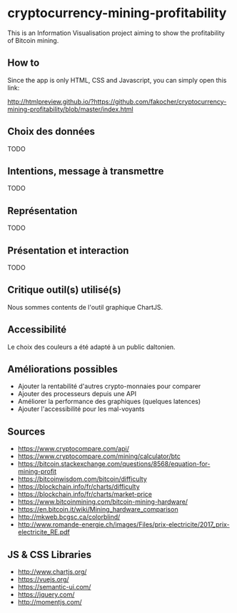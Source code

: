 # cryptocurrency-mining-profitability

This is an Information Visualisation project aiming to show the profitability of Bitcoin mining.

## How to

Since the app is only HTML, CSS and Javascript, you can simply open this link:

http://htmlpreview.github.io/?https://github.com/fakocher/cryptocurrency-mining-profitability/blob/master/index.html

## Choix des données

TODO

## Intentions, message à transmettre

TODO

## Représentation

TODO

## Présentation et interaction

TODO

## Critique outil(s) utilisé(s)

Nous sommes contents de l'outil graphique ChartJS.

## Accessibilité

Le choix des couleurs a été adapté à un public daltonien.

## Améliorations possibles

- Ajouter la rentabilité d'autres crypto-monnaies pour comparer
- Ajouter des processeurs depuis une API
- Améliorer la performance des graphiques (quelques latences)
- Ajouter l'accessibilité pour les mal-voyants

## Sources

* https://www.cryptocompare.com/api/
* https://www.cryptocompare.com/mining/calculator/btc
* https://bitcoin.stackexchange.com/questions/8568/equation-for-mining-profit
* https://bitcoinwisdom.com/bitcoin/difficulty
* https://blockchain.info/fr/charts/difficulty
* https://blockchain.info/fr/charts/market-price
* https://www.bitcoinmining.com/bitcoin-mining-hardware/
* https://en.bitcoin.it/wiki/Mining_hardware_comparison
* http://mkweb.bcgsc.ca/colorblind/
* http://www.romande-energie.ch/images/Files/prix-electricite/2017_prix-electricite_RE.pdf

## JS & CSS Libraries

* http://www.chartjs.org/
* https://vuejs.org/
* https://semantic-ui.com/
* https://jquery.com/
* http://momentjs.com/
